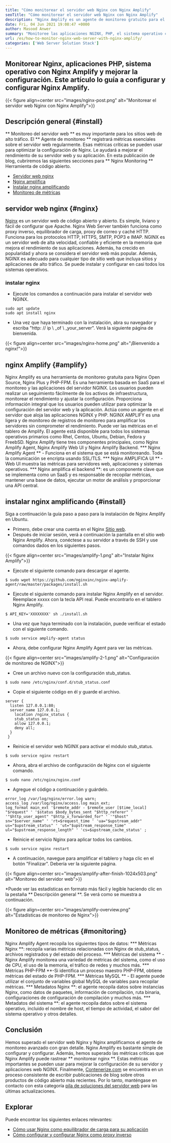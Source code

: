 ```yaml
---
title: "Cómo monitorear el servidor web Nginx con Nginx Amplify" 
seoTitle: "Cómo monitorear el servidor web Nginx con Nginx Amplify" 
description: "Nginx Amplify es un agente de monitoreo gratuito para el servidor web Nginx y las aplicaciones PHP. Este artículo trata sobre cómo monitorear el servidor web Nginx con Nginx Amplify" 
date: Fri, 04 Jun 2021 19:08:47 +0000
author: Masood Anwer
summary: "Monitoree las aplicaciones NGINX, PHP, el sistema operativo con NGINX amplifique y mejore la configuración. Este artículo lo guía a configurar y configurar Nginx Amplify." 
url: /es/how-to-monitor-nginx-web-server-with-nginx-amplify/
categories: ['Web Server Solution Stack']
---
```


## Monitorear Nginx, aplicaciones PHP, sistema operativo con Nginx Amplify y mejorar la configuración. Este artículo lo guía a configurar y configurar Nginx Amplify.

{{< figure align=center src="images/nginx-post.png" alt="Monitorear el servidor web Nginx con Nginx Amplify">}}


## Descripción general {#install}
** Monitoreo del servidor web ** es muy importante para los sitios web de alto tráfico. El ** Agente de monitoreo ** registrará métricas esenciales sobre el servidor web regularmente. Esas métricas críticas se pueden usar para optimizar la configuración de Nginx. Le ayudará a mejorar el rendimiento de su servidor web y su aplicación.
En esta publicación de blog, cubriremos las siguientes secciones para ** Nginx Monitoring ** Herramienta de código abierto.
  * [Servidor web nginx][1]
  * [Nginx amplifica][2]
  * [Instalar nginx amplificando][3]
  * [Monitoreo de métricas][4]

## servidor web nginx {#nginx}
[Nginx][5] es un servidor web de código abierto y abierto. Es simple, liviano y fácil de configurar que Apache. Nginx Web Server también funciona como proxy inverso, equilibrador de carga, proxy de correo y caché HTTP. Funciona para los protocolos HTTP, HTTPS, SMTP, POP3 e IMAP. NGINX es un servidor web de alta velocidad, confiable y eficiente en la memoria que mejora el rendimiento de sus aplicaciones. Además, ha crecido en popularidad y ahora se considera el servidor web más popular. Además, NGINX es adecuado para cualquier tipo de sitio web que incluya sitios y aplicaciones de alto tráfico. Se puede instalar y configurar en casi todos los sistemas operativos.

### instalar nginx
  * Ejecute los comandos a continuación para instalar el servidor web NGINX.
```
sudo apt update
sudo apt install nginx
```
  * Una vez que haya terminado con la instalación, abra su navegador y escriba "http: // ip \ _of \ _your_server". Verá la siguiente página de bienvenida.

{{< figure align=center src="images/nginx-home.png" alt="¡Bienvenido a nginx!">}}


## nginx Amplify {#amplify}
Nginx Amplify es una herramienta de monitoreo gratuita para Nginx Open Source, Nginx Plus y PHP-FPM. Es una herramienta basada en SaaS para el monitoreo y las aplicaciones del servidor NGINX. Los usuarios pueden realizar un seguimiento fácilmente de los activos de infraestructura, monitorear el rendimiento y ajustar la configuración. Proporciona información integral que los usuarios pueden utilizar para optimizar la configuración del servidor web y la aplicación. Actúa como un agente en el servidor que aloja las aplicaciones NGINX y PHP. NGINX AMPLIFY es una ligera y de monitoreo de registros de monitoreo para amplificar los servidores sin comprometer el rendimiento. Puede ver las métricas en el tablero de Amplify. El agente está disponible para todos los sistemas operativos primarios como Rhel, Centos, Ubuntu, Debian, Fedora y FreebSD. Nginx Amplify tiene tres componentes principales, como Nginx Amplify Agent, Nginx Amplify Web UI y Nginx Amplify Backend.
  *** Nginx Amplify Agent ** - Funciona en el sistema que se está monitoreando. Toda la comunicación se encripta usando SSL/TLS.
  *** Nginx AMPLIFICA UI ** - Web UI muestra las métricas para servidores web, aplicaciones y sistemas operativos.
  *** Nginx amplifica el backend **: es un componente clave que se implementa como un SaaS y es responsable de recopilar métricas, mantener una base de datos, ejecutar un motor de análisis y proporcionar una API central.

## instalar nginx amplificando {#install}
Siga a continuación la guía paso a paso para la instalación de Nginx Amplify en Ubuntu.
  * Primero, debe crear una cuenta en el Nginx [Sitio web][6].
  * Después de iniciar sesión, verá a continuación la pantalla en el sitio web Nginx Amplify. Ahora, conéctese a su servidor a través de SSH y use comandos dados en los siguientes pasos.

{{< figure align=center src="images/amplify-1.png" alt="Instalar Nginx Amplify">}}

  * Ejecute el siguiente comando para descargar el agente.
```
$ sudo wget https://github.com/nginxinc/nginx-amplify-agent/raw/master/packages/install.sh
```
  * Ejecute el siguiente comando para instalar Nginx Amplify en el servidor. Reemplace xxxxx con la tecla API real. Puede encontrarlo en el tablero Nginx Amplify.
```
$ API_KEY='XXXXXXXX' sh ./install.sh
```
  * Una vez que haya terminado con la instalación, puede verificar el estado con el siguiente comando.
```
$ sudo service amplify-agent status
```
  * Ahora, debe configurar Nginx Amplify Agent para ver las métricas.

{{< figure align=center src="images/amplify-2-1.png" alt="Configuración de monitoreo de NGINX">}}

  * Cree un archivo nuevo con la configuración stub_status.
```
$ sudo nano /etc/nginx/conf.d/stub_status.conf
```
  * Copie el siguiente código en él y guarde el archivo.
```
server {
  listen 127.0.0.1:80;
  server_name 127.0.0.1;
    location /nginx_status {
    stub_status on;
    allow 127.0.0.1;
    deny all;
  }
 }
```
  * Reinicie el servidor web NGINX para activar el módulo stub_status.
```
$ sudo service nginx restart
```
  * Ahora, abra el archivo de configuración de Nginx con el siguiente comando.
```
$ sudo nano /etc/nginx/nginx.conf
```
  * Agregue el código a continuación y guárdelo.
```
error_log /var/log/nginx/error.log warn;
access_log /var/log/nginx/access.log main_ext;
log_format main_ext '$remote_addr - $remote_user [$time_local] "$request" ' '$status $body_bytes_sent "$http_referer" ' '"$http_user_agent" "$http_x_forwarded_for" ' '"$host" sn="$server_name" ' 'rt=$request_time ' 'ua="$upstream_addr" us="$upstream_status" ' 'ut="$upstream_response_time" ul="$upstream_response_length" ' 'cs=$upstream_cache_status' ;
```
  * Reinicie el servicio Nginx para aplicar todos los cambios.
```
$ sudo service nginx restart
```
  * A continuación, navegue para amplificar el tablero y haga clic en el botón "Finalizar". Debería ver la siguiente página.

{{< figure align=center src="images/amplify-after-finish-1024x503.png" alt="Monitoreo del servidor web">}}

  *Puede ver las estadísticas en formato más fácil y legible haciendo clic en la pestaña ** Descripción general **. Se verá como se muestra a continuación.

{{< figure align=center src="images/amplify-overview.png" alt="Estadísticas de monitoreo de Nginx">}}


## Monitoreo de métricas {#monitoring}
Nginx Amplify Agent recopila los siguientes tipos de datos:
  *** Métricas Nginx **: recopila varias métricas relacionadas con Nginx de stub_status, archivos registrados y del estado del proceso.
  *** Métricas del sistema ** - Nginx Amplify monitorea una variedad de métricas del sistema, como el uso de CPU, el uso de la memoria, el tráfico de redes y muchos más.
  *** Métricas PHP-FPM **-Si identifica un proceso maestro PHP-FPM, obtiene métricas del estado de PHP-FPM.
  *** Métricas MySQL ** - El agente puede utilizar el conjunto de variables global MySQL de variables para recopilar métricas.
  *** Metadatos Nginx **: el agente recopila datos sobre instancias Nginx, como datos de paquetes, información de compilación, ruta binaria, configuraciones de configuración de compilación y muchos más.
  *** Metadatos del sistema **: el agente recopila datos sobre el sistema operativo, incluido el nombre de host, el tiempo de actividad, el sabor del sistema operativo y otros detalles.

## Conclusión
Hemos superado el servidor web Nginx y Nginx amplificamos el agente de monitoreo avanzado con gran detalle. Nginx Amplify es bastante simple de configurar y configurar. Además, hemos superado las métricas críticas que Nginx Amplify puede rastrear ** monitorear nginx **. Estas métricas importantes se pueden usar para mejorar la configuración de su servidor y aplicaciones web NGINX.
Finalmente, [Contenerize.com][7] se encuentra en un proceso consistente de escribir publicaciones de blog sobre otros productos de código abierto más recientes. Por lo tanto, manténgase en contacto con esta categoría [pila de soluciones del servidor web][8] para las últimas actualizaciones.

## Explorar
Puede encontrar los siguientes enlaces relevantes:
  * [Cómo usar Nginx como equilibrador de carga para su aplicación][9]
  * [Cómo configurar y configurar Nginx como proxy inverso][10]

  
[1]: #Nginx
[2]: #Amplify
[3]: #Install
[4]: #Monitoring
[5]: https://products.containerize.com/solution-stack/nginx
[6]: https://amplify.nginx.com/signup/
[7]: https://containerize.com
[8]: https://blog.containerize.com/category/web-server-solution-stack/
[9]: https://blog.containerize.com/web-server-solution-stack/how-to-use-nginx-as-load-balancer-for-your-application/
[10]: https://blog.containerize.com/web-server-solution-stack/how-to-setup-and-configure-nginx-as-reverse-proxy/
